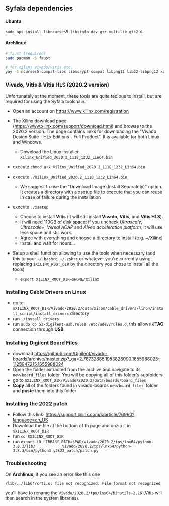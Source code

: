 ## Syfala dependencies

#### Ubuntu

```shell
sudo apt install libncurses5 libtinfo-dev g++-multilib gtk2.0
```

#### Archlinux

```bash
# faust (required)
sudo pacman -S faust

# for xilinx vivado/vitis etc.
yay -S ncurses5-compat-libs libxcrypt-compat libpng12 lib32-libpng12 xorg-xlsclients gtk2
```

### Vivado, Vitis & Vitis HLS (2020.2 version)

Unfortunately at the moment, these tools are quite tedious to install, but are required for using the Syfala toolchain. 

- Open an account on https://www.xilinx.com/registration
- The Xilinx download page (https://www.xilinx.com/support/download.html) and browse to the 2020.2 version. The page contains links for downloading the "Vivado Design Suite - HLx Editions - Full Product". It is available for both Linux and Windows. 
  - Download the Linux installer `Xilinx_Unified_2020.2_1118_1232_Lin64.bin`

- execute `chmod a+x Xilinx_Unified_2020.2_1118_1232_Lin64.bin`

- execute `./Xilinx_Unified_2020.2_1118_1232_Lin64.bin`

  - We suggest to use the "Download Image (Install Separately)" option. It creates a directory with a xsetup file to execute that you can reuse in case of failure during the installation

- execute `./xsetup`

  -  Choose to install **Vitis** (it will still install **Vivado**, **Vitis**, and **Vitis HLS**). 
  - It will need 110GB of disk space: if you uncheck *Ultrascale*, *Ultrascale+*, *Versal ACAP* and *Alveo acceleration platform*, it will use less space and still work.
  - Agree with everything and choose a directory to install (e.g. ~/Xilinx)
  - Install and wait for hours...

- Setup a shell function allowing to use the tools when necessary (add this to your `~/.bashrc`, `~/.zshrc` or whatever you're currently using, replacing `$XILINX_ROOT_DIR` by the directory you chose to install all the tools)

  - ```shell
    export XILINX_ROOT_DIR=$HOME/Xilinx
    ```


### Installing Cable Drivers on Linux

-  go to: `$XILINX_ROOT_DIR/Vivado/2020.2/data/xicom/cable_drivers/lin64/install_script/install_drivers` directory
- run `./install_drivers`
- run `sudo cp 52-digilent-usb.rules /etc/udev/rules.d`, this allows **JTAG** connection through **USB**.

### Installing Digilent Board Files

- download https://github.com/Digilent/vivado-boards/archive/master.zip?_ga=2.76732885.1953828090.1655988025-1125947215.1655988024
- Open the folder extracted from the archive and navigate to its `new/board_files` folder. You will be copying all of this folder's subfolders
- go to `$XILINX_ROOT_DIR/Vivado/2020.2/data/boards/board_files`
- **Copy** all of the folders found in vivado-boards `new/board_files `folder and **paste** them into this folder

### Installing the 2022 patch

- Follow this link: https://support.xilinx.com/s/article/76960?language=en_US
- Download the file at the bottom of th page and unzip it in `$XILINX_ROOT_DIR`
- run `cd $XILINX_ROOT_DIR`
- run ` export LD_LIBRARY_PATH=$PWD/Vivado/2020.2/tps/lnx64/python-3.8.3/lib/			 Vivado/2020.2/tps/lnx64/python-3.8.3/bin/python3 y2k22_patch/patch.py			 `

### Troubleshooting

On **Archlinux**, if you see an error like this one 

```
/lib/../lib64/crti.o: file not recognized: File format not recognized
```

you'll have to rename the `Vivado/2020.2/tps/lnx64/binutils-2.26` (Vitis will then search in the system libraries).
